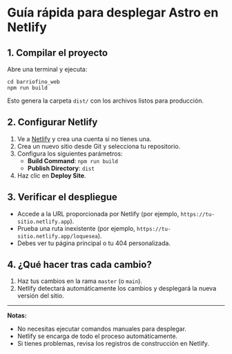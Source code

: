 # Guía rápida para desplegar Astro en Netlify

## 1. Compilar el proyecto

Abre una terminal y ejecuta:
```
cd barriofino_web
npm run build
```
Esto genera la carpeta `dist/` con los archivos listos para producción.

## 2. Configurar Netlify

1. Ve a [Netlify](https://app.netlify.com/) y crea una cuenta si no tienes una.
2. Crea un nuevo sitio desde Git y selecciona tu repositorio.
3. Configura los siguientes parámetros:
   - **Build Command**: `npm run build`
   - **Publish Directory**: `dist`
4. Haz clic en **Deploy Site**.

## 3. Verificar el despliegue

- Accede a la URL proporcionada por Netlify (por ejemplo, `https://tu-sitio.netlify.app`).
- Prueba una ruta inexistente (por ejemplo, `https://tu-sitio.netlify.app/loquesea`).
- Debes ver tu página principal o tu 404 personalizada.

## 4. ¿Qué hacer tras cada cambio?

1. Haz tus cambios en la rama `master` (o `main`).
2. Netlify detectará automáticamente los cambios y desplegará la nueva versión del sitio.

---

**Notas:**
- No necesitas ejecutar comandos manuales para desplegar.
- Netlify se encarga de todo el proceso automáticamente.
- Si tienes problemas, revisa los registros de construcción en Netlify.
